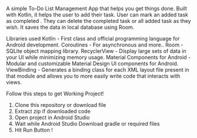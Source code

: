 A simple To-Do List Management App that helps you get things done. Built with Kotlin, it helps the user to add their task. User can mark an added task as completed . They can delete the completed task or all added task as they wish. It saves the data in local database using Room.

 Libraries used
Kotlin - First class and official programming language for Android development.
Coroutines - For asynchronous and more..
Room - SQLite object mapping library.
RecyclerView - Display large sets of data in your UI while minimizing memory usage.
Material Components for Android - Modular and customizable Material Design UI components for Android.
ViewBinding - Generates a binding class for each XML layout file present in that module and allows you to more easily write code that interacts with views.

Follow this steps to get Working Project!
1. Clone this repository or download file
2. Extract zip if downloaded code
3. Open project in Android Studio
4. Wait while Android Studio Download gradle or required files
5. Hit Run Button !
